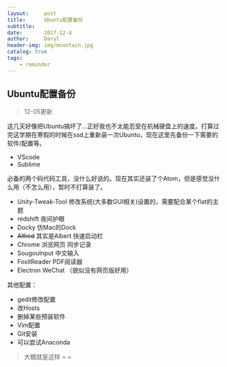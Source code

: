 ```yaml
---
layout:     post
title:      Ubuntu配置备份
subtitle:   
date:       2017-12-4
author:     Daryl
header-img: img/mountain.jpg
catalog: true
tags:
    - reminder
---
```


## Ubuntu配置备份

> 12-05更新

这几天好像把Ubuntu搞坏了...正好我也不太能忍受在机械硬盘上的速度。打算过完这学期在寒假的时候在ssd上重新装一次Ubuntu，现在这里先备份一下需要的软件/配置等。

- VScode
- Sublime

必备的两个码代码工具，没什么好说的。现在其实还装了个Atom，但是感觉没什么用（不怎么用），暂时不打算装了。

- Unity-Tweak-Tool    修改系统(大多数GUI相关)设置的，需要配合某个flat的主题
- redshift    夜间护眼
- Docky    仿Mac的Dock
- ~~Alfred~~ 其实是Albert    快速启动栏
- Chrome    浏览网页 同步记录
- SougouInput    中文输入
- FoxitReader    PDF阅读器
- Electron WeChat    （貌似没有网页版好用）

其他配置：
- gedit修改配置
- 改Hosts
- 删掉某些预装软件
- Vim配置
- Git安装
- 可以尝试Anaconda


> 大概就是这样 = =


